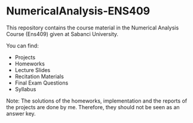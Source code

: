 # NumericalAnalysis-ENS409

This repository contains the course material in the Numerical Analysis Course (Ens409) given at Sabanci University. 

You can find: 
* Projects
* Homeworks
* Lecture Slides
* Recitation Materials
* Final Exam Questions 
* Syllabus


Note: The solutions of the homeworks, implementation and the reports of the projects are done by me. Therefore, they should not be seen as an answer key. 
